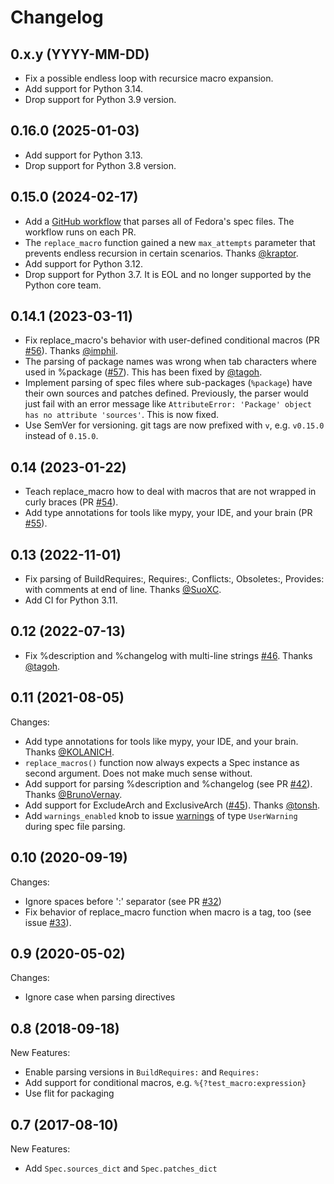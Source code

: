 # Changelog

## 0.x.y (YYYY-MM-DD)

- Fix a possible endless loop with recursice macro expansion.
- Add support for Python 3.14.
- Drop support for Python 3.9 version.

## 0.16.0 (2025-01-03)

- Add support for Python 3.13.
- Drop support for Python 3.8 version.

## 0.15.0 (2024-02-17)

- Add a
  [GitHub workflow](https://github.com/bkircher/python-rpm-spec/actions/workflows/fedora-sources.yml)
  that parses all of Fedora's spec files. The workflow runs on each PR.
- The `replace_macro` function gained a new `max_attempts` parameter that
  prevents endless recursion in certain scenarios. Thanks
  [@kraptor](https://github.com/kraptor).
- Add support for Python 3.12.
- Drop support for Python 3.7. It is EOL and no longer supported by the Python
  core team.

## 0.14.1 (2023-03-11)

- Fix replace_macro's behavior with user-defined conditional macros (PR
  [#56](https://github.com/bkircher/python-rpm-spec/pull/59)). Thanks
  [@imphil](https://github.com/imphil).
- The parsing of package names was wrong when tab characters where used in
  %package ([#57](https://github.com/bkircher/python-rpm-spec/issues/57)). This
  has been fixed by [@tagoh](https://github.com/tagoh).
- Implement parsing of spec files where sub-packages (`%package`) have their own
  sources and patches defined. Previously, the parser would just fail with an
  error message like
  `AttributeError: 'Package' object has no attribute 'sources'`. This is now
  fixed.
- Use SemVer for versioning. git tags are now prefixed with `v`, e.g. `v0.15.0`
  instead of `0.15.0`.

## 0.14 (2023-01-22)

- Teach replace_macro how to deal with macros that are not wrapped in curly
  braces (PR [#54](https://github.com/bkircher/python-rpm-spec/pull/54)).
- Add type annotations for tools like mypy, your IDE, and your brain (PR
  [#55](https://github.com/bkircher/python-rpm-spec/pull/55)).

## 0.13 (2022-11-01)

- Fix parsing of BuildRequires:, Requires:, Conflicts:, Obsoletes:, Provides:
  with comments at end of line. Thanks [@SuoXC](https://github.com/SuoXC).
- Add CI for Python 3.11.

## 0.12 (2022-07-13)

- Fix %description and %changelog with multi-line strings
  [#46](https://github.com/bkircher/python-rpm-spec/issues/46). Thanks
  [@tagoh](https://github.com/tagoh).

## 0.11 (2021-08-05)

Changes:

- Add type annotations for tools like mypy, your IDE, and your brain. Thanks
  [@KOLANICH](https://github.com/KOLANICH).
- `replace_macros()` function now always expects a Spec instance as second
  argument. Does not make much sense without.
- Add support for parsing %description and %changelog (see PR
  [#42](https://github.com/bkircher/python-rpm-spec/pull/42)). Thanks
  [@BrunoVernay](https://github.com/BrunoVernay).
- Add support for ExcludeArch and ExclusiveArch
  ([#45](https://github.com/bkircher/python-rpm-spec/pull/45)). Thanks
  [@tonsh](https://github.com/tonsh).
- Add `warnings_enabled` knob to issue
  [warnings](https://docs.python.org/3/library/warnings.html#module-warnings) of
  type `UserWarning` during spec file parsing.

## 0.10 (2020-09-19)

Changes:

- Ignore spaces before ':' separator (see PR
  [#32](https://github.com/bkircher/python-rpm-spec/pull/32))
- Fix behavior of replace_macro function when macro is a tag, too (see issue
  [#33](https://github.com/bkircher/python-rpm-spec/issues/33)).

## 0.9 (2020-05-02)

Changes:

- Ignore case when parsing directives

## 0.8 (2018-09-18)

New Features:

- Enable parsing versions in `BuildRequires:` and `Requires:`
- Add support for conditional macros, e.g. `%{?test_macro:expression}`
- Use flit for packaging

## 0.7 (2017-08-10)

New Features:

- Add `Spec.sources_dict` and `Spec.patches_dict`
